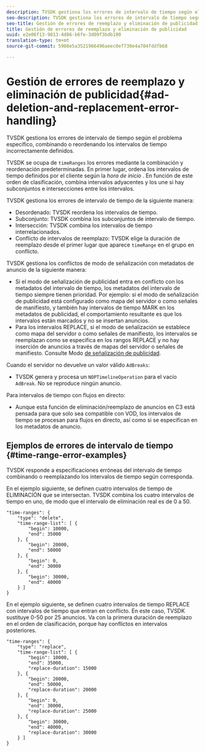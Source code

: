 ```yaml
---
description: TVSDK gestiona los errores de intervalo de tiempo según el problema específico, combinando o reordenando los intervalos de tiempo incorrectamente definidos.
seo-description: TVSDK gestiona los errores de intervalo de tiempo según el problema específico, combinando o reordenando los intervalos de tiempo incorrectamente definidos.
seo-title: Gestión de errores de reemplazo y eliminación de publicidad
title: Gestión de errores de reemplazo y eliminación de publicidad
uuid: e2e06f13-9813-4d86-b6fe-3d09f3bdb100
translation-type: tm+mt
source-git-commit: 5908e5a3521966496aeec0ef730e4a704fddfb68

---
```



# Gestión de errores de reemplazo y eliminación de publicidad{#ad-deletion-and-replacement-error-handling}

TVSDK gestiona los errores de intervalo de tiempo según el problema específico, combinando o reordenando los intervalos de tiempo incorrectamente definidos.

TVSDK se ocupa de `timeRanges` los errores mediante la combinación y reordenación predeterminadas. En primer lugar, ordena los intervalos de tiempo definidos por el cliente según la *hora de inicio* . En función de este orden de clasificación, combina intervalos adyacentes y los une si hay subconjuntos e intersecciones entre los intervalos.

TVSDK gestiona los errores de intervalo de tiempo de la siguiente manera:

* Desordenado: TVSDK reordena los intervalos de tiempo.
* Subconjunto: TVSDK combina los subconjuntos de intervalo de tiempo.
* Intersección: TVSDK combina los intervalos de tiempo interrelacionados.
* Conflicto de intervalos de reemplazo: TVSDK elige la duración de reemplazo desde el primer lugar que aparece `timeRange` en el grupo en conflicto.

TVSDK gestiona los conflictos de modo de señalización con metadatos de anuncio de la siguiente manera:

* Si el modo de señalización de publicidad entra en conflicto con los metadatos del intervalo de tiempo, los metadatos del intervalo de tiempo siempre tienen prioridad. Por ejemplo: si el modo de señalización de publicidad está configurado como mapa del servidor o como señales de manifiesto, y también hay intervalos de tiempo MARK en los metadatos de publicidad, el comportamiento resultante es que los intervalos están marcados y no se insertan anuncios.
* Para los intervalos REPLACE, si el modo de señalización se establece como mapa del servidor o como señales de manifiesto, los intervalos se reemplazan como se especifica en los rangos REPLACE y no hay inserción de anuncios a través de mapas del servidor o señales de manifiesto. Consulte Modo [de señalización de publicidad](../../../tvsdk-1.4-for-android/ad-insertion/ad-insertion-metadata/android-1.4-ad-signaling-mode.md).

Cuando el servidor no devuelve un valor válido `AdBreaks`:

* TVSDK genera y procesa un `NOPTimelineOperation` para el vacío `AdBreak`. No se reproduce ningún anuncio.

Para intervalos de tiempo con flujos en directo:

* Aunque esta función de eliminación/reemplazo de anuncios en C3 está pensada para que solo sea compatible con VOD, los intervalos de tiempo se procesan para flujos en directo, así como si se especifican en los metadatos de anuncio.

## Ejemplos de errores de intervalo de tiempo {#time-range-error-examples}

TVSDK responde a especificaciones erróneas del intervalo de tiempo combinando o reemplazando los intervalos de tiempo según corresponda.

En el ejemplo siguiente, se definen cuatro intervalos de tiempo de ELIMINACIÓN que se intersectan. TVSDK combina los cuatro intervalos de tiempo en uno, de modo que el intervalo de eliminación real es de 0 a 50.

```
"time-ranges": {
    "type": "delete",
    "time-range-list": [ {
        "begin": 10000,
        "end": 35000
    }, {
        "begin": 20000,
        "end": 50000
    }, {
        "begin": 0,
        "end": 30000
    }, {
        "begin": 30000,
        "end": 40000
    } ]
}
```

En el ejemplo siguiente, se definen cuatro intervalos de tiempo REPLACE con intervalos de tiempo que entran en conflicto. En este caso, TVSDK sustituye 0-50 por 25 anuncios. Va con la primera duración de reemplazo en el orden de clasificación, porque hay conflictos en intervalos posteriores.

```
"time-ranges": {
    "type": "replace",
    "time-range-list": [ {
        "begin": 10000,
        "end": 35000,
        "replace-duration": 15000
    }, {
        "begin": 20000,
        "end": 50000,
        "replace-duration": 20000
    }, {
        "begin": 0,
        "end": 30000,
        "replace-duration": 25000
    }, {
        "begin": 30000,
        "end": 40000,
        "replace-duration": 30000
    } ]
}
```
